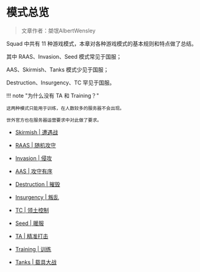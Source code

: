 # 模式总览

> 文章作者：桀氓AlbertWensley

Squad 中共有 11 种游戏模式，本章对各种游戏模式的基本规则和特点做了总结。

其中 RAAS、Invasion、Seed 模式常见于国服；

AAS、Skirmish、Tanks 模式少见于国服；

Destruction、Insurgency、TC 罕见于国服。

!!! note "为什么没有 TA 和 Training？"

    这两种模式只能用于训练，在人数较多的服务器不会出现。

    世外官方也在服务器运营要求中对此做了要求。

- [Skirmish | 遭遇战](./Skirmish)

- [RAAS | 随机攻守](./RAAS)

- [Invasion | 侵攻](./Invasion)

- [AAS | 攻守有序](./AAS)

- [Destruction | 摧毁](./Destruction)

- [Insurgency | 叛乱](./Insurgency)

- [TC | 领土控制](./TC)

- [Seed | 暖服](./Seed)

- [TA | 精准打击](./TA)

- [Training | 训练](./Training)

- [Tanks | 载具大战](./Tanks)